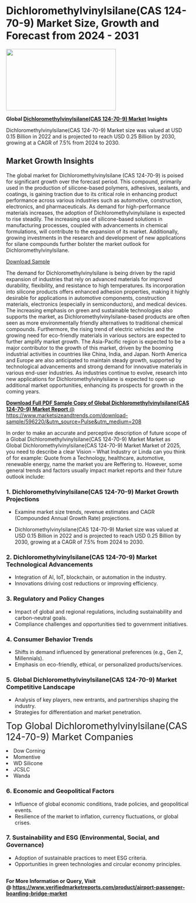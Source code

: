 <H1>Dichloromethylvinylsilane(CAS 124-70-9) Market Size, Growth and Forecast from 2024 - 2031</H1><img class="aligncenter size-medium wp-image-584254" src="https://thirdeyenews.in/wp-content/uploads/2024/09/Global-Market-Research-300x168.jpeg" alt="" width="300" height="168" /><p><strong>Global&nbsp;<a href="https://www.marketsizeandtrends.com/download-sample/596220/&amp;utm_source=Pulse&amp;utm_medium=208">Dichloromethylvinylsilane(CAS 124-70-9) Market</a> Insights</strong></p><p>Dichloromethylvinylsilane(CAS 124-70-9) Market size was valued at USD 0.15 Billion in 2022 and is projected to reach USD 0.25 Billion by 2030, growing at a CAGR of 7.5% from 2024 to 2030.</p><p><h2>Market Growth Insights</h2> <p>The global market for Dichloromethylvinylsilane (CAS 124-70-9) is poised for significant growth over the forecast period. This compound, primarily used in the production of silicone-based polymers, adhesives, sealants, and coatings, is gaining traction due to its critical role in enhancing product performance across various industries such as automotive, construction, electronics, and pharmaceuticals. As demand for high-performance materials increases, the adoption of Dichloromethylvinylsilane is expected to rise steadily. The increasing use of silicone-based solutions in manufacturing processes, coupled with advancements in chemical formulations, will contribute to the expansion of its market. Additionally, growing investments in the research and development of new applications for silane compounds further bolster the market outlook for Dichloromethylvinylsilane.</p> <p><a href="#">Download Sample</a></p> <p>The demand for Dichloromethylvinylsilane is being driven by the rapid expansion of industries that rely on advanced materials for improved durability, flexibility, and resistance to high temperatures. Its incorporation into silicone products offers enhanced adhesion properties, making it highly desirable for applications in automotive components, construction materials, electronics (especially in semiconductors), and medical devices. The increasing emphasis on green and sustainable technologies also supports the market, as Dichloromethylvinylsilane-based products are often seen as more environmentally friendly alternatives to traditional chemical compounds. Furthermore, the rising trend of electric vehicles and the growing need for eco-friendly materials in various sectors are expected to further amplify market growth. The Asia-Pacific region is expected to be a major contributor to the growth of this market, driven by the booming industrial activities in countries like China, India, and Japan. North America and Europe are also anticipated to maintain steady growth, supported by technological advancements and strong demand for innovative materials in various end-user industries. As industries continue to evolve, research into new applications for Dichloromethylvinylsilane is expected to open up additional market opportunities, enhancing its prospects for growth in the coming years.</p> <p><a href="#"></p><p><span class=""><strong>Download Full PDF Sample Copy of Global Dichloromethylvinylsilane(CAS 124-70-9) Market Report</strong> @ <a href="https://www.marketsizeandtrends.com/download-sample/596220/&amp;utm_source=Pulse&amp;utm_medium=208" target="_blank">https://www.marketsizeandtrends.com/download-sample/596220/&amp;utm_source=Pulse&amp;utm_medium=208</a></span></p><p>In order to make an accurate and perceptive description of future scope of a Global&nbsp;Dichloromethylvinylsilane(CAS 124-70-9) Market Market as Global&nbsp;Dichloromethylvinylsilane(CAS 124-70-9) Market Market of 2025, you need to describe a clear Vision &ndash; What Industry or Linda can you think of for example: Quote from a Technology, healthcare, automotive, renewable energy, name the market you are Reffering to. However, some general trends and factors usually impact market reports and their future outlook include:</p><h3>1.&nbsp;<strong>Dichloromethylvinylsilane(CAS 124-70-9) Market Growth Projections</strong></h3><ul><li>Examine market size trends, revenue estimates and CAGR (Compounded Annual Growth Rate) projections.</li><li><p>Dichloromethylvinylsilane(CAS 124-70-9) Market size was valued at USD 0.15 Billion in 2022 and is projected to reach USD 0.25 Billion by 2030, growing at a CAGR of 7.5% from 2024 to 2030.</p></li></ul><h3>2.&nbsp;<strong>Dichloromethylvinylsilane(CAS 124-70-9) Market Technological Advancements</strong></h3><ul><li>Integration of AI, IoT, blockchain, or automation in the industry.</li><li>Innovations driving cost reductions or improving efficiency.</li></ul><h3>3.&nbsp;<strong>Regulatory and Policy Changes</strong></h3><ul><li>Impact of global and regional regulations, including sustainability and carbon-neutral goals.</li><li>Compliance challenges and opportunities tied to government initiatives.</li></ul><h3>4.&nbsp;<strong>Consumer Behavior Trends</strong></h3><ul><li>Shifts in demand influenced by generational preferences (e.g., Gen Z, Millennials).</li><li>Emphasis on eco-friendly, ethical, or personalized products/services.</li></ul><h3>5.&nbsp;<strong>Global Dichloromethylvinylsilane(CAS 124-70-9) Market Competitive Landscape</strong></h3><ul><li>Analysis of key players, new entrants, and partnerships shaping the industry.</li><li>Strategies for differentiation and market penetration.</li></ul><p data-pm-slice="1 1 []"><span style="color: inherit; font-family: inherit; font-size: 25px;">Top Global Dichloromethylvinylsilane(CAS 124-70-9) Market Companies</span></p><div class="" data-test-id=""><p><li> Dow Corning</li><li> Momentive</li><li> WD Silicone</li><li> JCSLC</li><li> Wanda</li></p></div><h3>6.&nbsp;<strong>Economic and Geopolitical Factors</strong></h3><ul><li>Influence of global economic conditions, trade policies, and geopolitical events.</li><li>Resilience of the market to inflation, currency fluctuations, or global crises.</li></ul><h3>7.&nbsp;<strong>Sustainability and ESG (Environmental, Social, and Governance)</strong></h3><ul><li>Adoption of sustainable practices to meet ESG criteria.</li><li>Opportunities in green technologies and circular economy principles.</li></ul><h2><strong style="font-size: 14px;">For More Information or Query, Visit @&nbsp;</strong><a style="background-color: #ffffff; font-size: 14px;" href="https://www.marketsizeandtrends.com/report/dichloromethylvinylsilanecas-124-70-9-market/" target="_blank">https://www.verifiedmarketreports.com/product/airport-passenger-boarding-bridge-market</a></h2>
